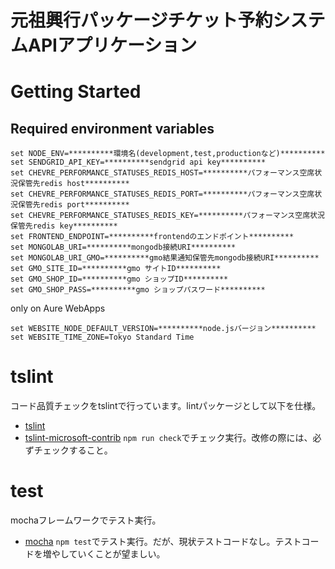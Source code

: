 # 元祖興行パッケージチケット予約システムAPIアプリケーション

# Getting Started

## Required environment variables
```shell
set NODE_ENV=**********環境名(development,test,productionなど)**********
set SENDGRID_API_KEY=**********sendgrid api key**********
set CHEVRE_PERFORMANCE_STATUSES_REDIS_HOST=**********パフォーマンス空席状況保管先redis host**********
set CHEVRE_PERFORMANCE_STATUSES_REDIS_PORT=**********パフォーマンス空席状況保管先redis port**********
set CHEVRE_PERFORMANCE_STATUSES_REDIS_KEY=**********パフォーマンス空席状況保管先redis key**********
set FRONTEND_ENDPOINT=**********frontendのエンドポイント**********
set MONGOLAB_URI=**********mongodb接続URI**********
set MONGOLAB_URI_GMO=**********gmo結果通知保管先mongodb接続URI**********
set GMO_SITE_ID=**********gmo サイトID**********
set GMO_SHOP_ID=**********gmo ショップID**********
set GMO_SHOP_PASS=**********gmo ショップパスワード**********
```

only on Aure WebApps

```shell
set WEBSITE_NODE_DEFAULT_VERSION=**********node.jsバージョン**********
set WEBSITE_TIME_ZONE=Tokyo Standard Time
```


# tslint

コード品質チェックをtslintで行っています。lintパッケージとして以下を仕様。
* [tslint](https://github.com/palantir/tslint)
* [tslint-microsoft-contrib](https://github.com/Microsoft/tslint-microsoft-contrib)
`npm run check`でチェック実行。改修の際には、必ずチェックすること。

# test
mochaフレームワークでテスト実行。
* [mocha](https://www.npmjs.com/package/mocha)
`npm test`でテスト実行。だが、現状テストコードなし。テストコードを増やしていくことが望ましい。
